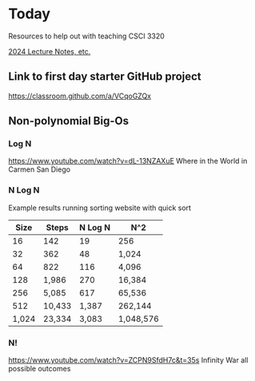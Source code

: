 # Today

Resources to help out with teaching CSCI 3320

[2024 Lecture Notes, etc.](https://unomail-my.sharepoint.com/:f:/g/personal/bricks_unomaha_edu/EsAYtw248SdLidw2Fqt-FSwBhazRIeOJRZfXmnGkqx19mA?e=l9P552)

## Link to first day starter GitHub project

https://classroom.github.com/a/VCqoGZQx

## Non-polynomial Big-Os

### Log N
https://www.youtube.com/watch?v=dL-13NZAXuE Where in the World in Carmen San Diego

### N Log N

Example results running sorting website with quick sort

  |Size   |Steps   |N Log N|N^2        |
  |-------|--------|-------|-----------|
  | 16    | 142    | 19    | 256       |
  | 32    | 362    | 48    | 1,024     |
  | 64    | 822    | 116   | 4,096     |
  | 128   | 1,986  | 270   | 16,384    |
  | 256   | 5,085  | 617   | 65,536    |
  | 512   | 10,433 | 1,387 | 262,144   |
  | 1,024 | 23,334 | 3,083 | 1,048,576 |


### N!
https://www.youtube.com/watch?v=ZCPN9SfdH7c&t=35s Infinity War all possible outcomes
